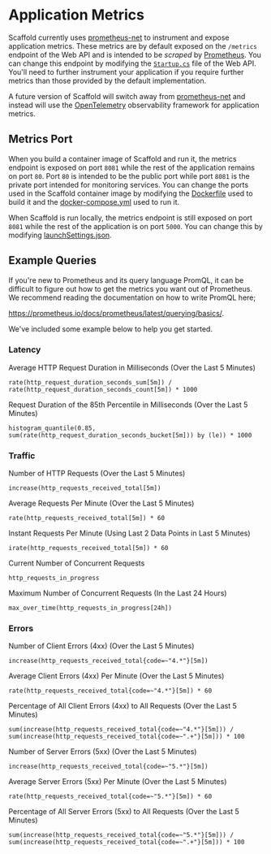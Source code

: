 # Application Metrics

Scaffold currently uses [prometheus-net](https://github.com/prometheus-net/prometheus-net) to instrument and expose application metrics. These metrics are by default exposed on the `/metrics` endpoint of the Web API and is intended to be _scraped_ by [Prometheus](https://prometheus.io/). You can change this endpoint by modifying the [`Startup.cs`](../Sources/Scaffold.WebApi/Startup.cs) file of the Web API. You'll need to further instrument your application if you require further metrics than those provided by the default implementation.

A future version of Scaffold will switch away from [prometheus-net](https://github.com/prometheus-net/prometheus-net) and instead will use the [OpenTelemetry](https://opentelemetry.io) observability framework for application metrics.

## Metrics Port

When you build a container image of Scaffold and run it, the metrics endpoint is exposed on port `8081` while the rest of the application remains on port `80`. Port `80` is intended to be the public port while port `8081` is the private port intended for monitoring services. You can change the ports used in the Scaffold container image by modifying the [Dockerfile](../Sources/Scaffold.WebApi/Dockerfile) used to build it and the [docker-compose.yml](../docker-compose.yml) used to run it.

When Scaffold is run locally, the metrics endpoint is still exposed on port `8081` while the rest of the application is on port `5000`. You can change this by modifying [launchSettings.json](../Sources/Scaffold.WebApi/Properties/launchSettings.json).

## Example Queries

If you're new to Prometheus and its query language PromQL, it can be difficult to figure out how to get the metrics you want out of Prometheus. We recommend reading the documentation on how to write PromQL here;

<https://prometheus.io/docs/prometheus/latest/querying/basics/>.

We've included some example below to help you get started.

### Latency

Average HTTP Request Duration in Milliseconds (Over the Last 5 Minutes)

    rate(http_request_duration_seconds_sum[5m]) /
    rate(http_request_duration_seconds_count[5m]) * 1000

Request Duration of the 85th Percentile in Milliseconds (Over the Last 5 Minutes)

    histogram_quantile(0.85, sum(rate(http_request_duration_seconds_bucket[5m])) by (le)) * 1000

### Traffic

Number of HTTP Requests (Over the Last 5 Minutes)

    increase(http_requests_received_total[5m])

Average Requests Per Minute (Over the Last 5 Minutes)

    rate(http_requests_received_total[5m]) * 60

Instant Requests Per Minute (Using Last 2 Data Points in Last 5 Minutes)

    irate(http_requests_received_total[5m]) * 60

Current Number of Concurrent Requests

    http_requests_in_progress

Maximum Number of Concurrent Requests (In the Last 24 Hours)

    max_over_time(http_requests_in_progress[24h])

### Errors

Number of Client Errors (4xx) (Over the Last 5 Minutes)

    increase(http_requests_received_total{code=~"4.*"}[5m])

Average Client Errors (4xx) Per Minute (Over the Last 5 Minutes)

    rate(http_requests_received_total{code=~"4.*"}[5m]) * 60

Percentage of All Client Errors (4xx) to All Requests (Over the Last 5 Minutes)

    sum(increase(http_requests_received_total{code=~"4.*"}[5m])) /
    sum(increase(http_requests_received_total{code=~".+"}[5m])) * 100

Number of Server Errors (5xx) (Over the Last 5 Minutes)

    increase(http_requests_received_total{code=~"5.*"}[5m])

Average Server Errors (5xx) Per Minute (Over the Last 5 Minutes)

    rate(http_requests_received_total{code=~"5.*"}[5m]) * 60

Percentage of All Server Errors (5xx) to All Requests (Over the Last 5 Minutes)

    sum(increase(http_requests_received_total{code=~"5.*"}[5m])) /
    sum(increase(http_requests_received_total{code=~".+"}[5m])) * 100
